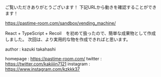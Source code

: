 ご覧いただきありがとうございます！
下記URLから動きを確認することができます！

https://pastime-room.com/sandbox/vending_machine/


React + TypeScript + Recoil　を初めて扱ったので、簡単な成果物として作成しました。
次回は、より実用的な物を作成できればと思います。


author : kazuki takahashi

homepage : https://pastime-room.com/
twitter : https://twitter.com/kakiiiin7121
instagram : https://www.instagram.com/kzkkk37
